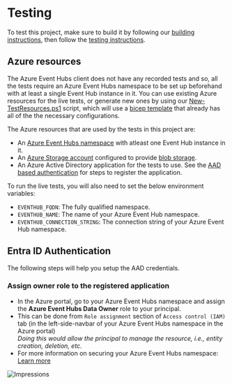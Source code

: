 # Testing

To test this project, make sure to build it by following our [building instructions](https://github.com/Azure/azure-sdk-for-js/blob/main/CONTRIBUTING.md#building), then follow the [testing instructions](https://github.com/Azure/azure-sdk-for-js/blob/main/CONTRIBUTING.md#testing).

## Azure resources 

The Azure Event Hubs client does not have any recorded tests and so, all the tests require an Azure Event Hubs namespace to be set up beforehand with at least a single Event Hub instance in it. You can use existing Azure resources for the live tests, or generate new ones by using our [New-TestResources.ps1](https://github.com/Azure/azure-sdk-for-js/blob/main/eng/common/TestResources/New-TestResources.ps1) script, which will use a [bicep template](https://github.com/Azure/azure-sdk-for-js/blob/main/sdk/eventhub/test-resources.bicep) that already has all of the the necessary configurations.

The Azure resources that are used by the tests in this project are:

- An [Azure Event Hubs namespace](https://learn.microsoft.com/azure/event-hubs/event-hubs-features#namespace) with atleast one Event Hub instance in it.
- An [Azure Storage account](https://learn.microsoft.com/azure/storage/common/storage-account-overview) configured to provide [blob storage](https://learn.microsoft.com/azure/storage/blobs/storage-blobs-introduction#blob-storage-resources).
- An Azure Active Directory application for the tests to use. See the [AAD based authentication](#aad-based-authentication) for steps to register the application.

To run the live tests, you will also need to set the below environment variables:

- `EVENTHUB_FQDN`: The fully qualified namespace.
- `EVENTHUB_NAME`: The name of your Azure Event Hub namespace.
- `EVENTHUB_CONNECTION_STRING`: The connection string of your Azure Event Hub namespace.

## Entra ID Authentication

The following steps will help you setup the AAD credentials.

### Assign owner role to the registered application

- In the Azure portal, go to your Azure Event Hubs namespace and assign the **Azure Event Hubs Data Owner** role to your principal.
- This can be done from `Role assignment` section of `Access control (IAM)` tab (in the left-side-navbar of your Azure Event Hubs namespace in the Azure portal)  
  _Doing this would allow the principal to manage the resource, i.e., entity creation, deletion, etc._
- For more information on securing your Azure Event Hubs namespace: [Learn more](https://learn.microsoft.com/azure/event-hubs/authorize-access-event-hubs)

![Impressions](https://azure-sdk-impressions.azurewebsites.net/api/impressions/azure-sdk-for-js%2Fsdk%2Feventhub%2Fevent-hubs%2Ftest%2FREADME.png)
